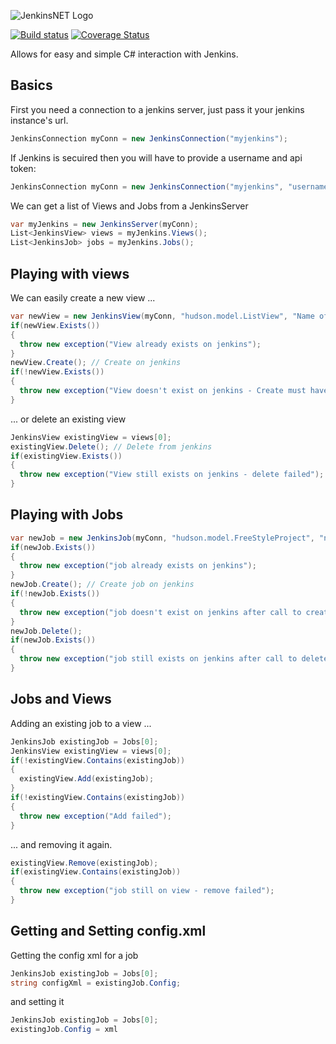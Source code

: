 ![JenkinsNET Logo](https://raw.githubusercontent.com/mattumotu/jenkinsnetclient/master/jenkinsnetclient.png "JenkinsNETClient Logo") 

[![Build status](https://ci.appveyor.com/api/projects/status/i0a30nv83layh93d/branch/master?svg=true)](https://ci.appveyor.com/project/mattumotu/jenkinsnetclient/branch/master)
[![Coverage Status](https://coveralls.io/repos/github/mattumotu/jenkinsnetclient/badge.svg?branch=master)](https://coveralls.io/github/mattumotu/jenkinsnetclient?branch=master)

Allows for easy and simple C# interaction with Jenkins.

## Basics

First you need a connection to a jenkins server, just pass it your jenkins instance's url.
```cs
JenkinsConnection myConn = new JenkinsConnection("myjenkins");
```

If Jenkins is secuired then you will have to provide a username and api token:
```cs
JenkinsConnection myConn = new JenkinsConnection("myjenkins", "username", "apitoken");
```

We can get a list of Views and Jobs from a JenkinsServer
```cs
var myJenkins = new JenkinsServer(myConn);
List<JenkinsView> views = myJenkins.Views();
List<JenkinsJob> jobs = myJenkins.Jobs();
```

## Playing with views
We can easily create a new view ...
```cs
var newView = new JenkinsView(myConn, "hudson.model.ListView", "Name of my new view");
if(newView.Exists()) 
{
  throw new exception("View already exists on jenkins");
}
newView.Create(); // Create on jenkins
if(!newView.Exists()) 
{
  throw new exception("View doesn't exist on jenkins - Create must have failed");
}
```

... or delete an existing view
```cs
JenkinsView existingView = views[0];
existingView.Delete(); // Delete from jenkins
if(existingView.Exists()) 
{
  throw new exception("View still exists on jenkins - delete failed");
}
```

## Playing with Jobs
```cs
var newJob = new JenkinsJob(myConn, "hudson.model.FreeStyleProject", "name of new job");
if(newJob.Exists()) 
{
  throw new exception("job already exists on jenkins");
}
newJob.Create(); // Create job on jenkins
if(!newJob.Exists()) 
{
  throw new exception("job doesn't exist on jenkins after call to create");
}
newJob.Delete();
if(newJob.Exists()) 
{
  throw new exception("job still exists on jenkins after call to delete");
}           
```
## Jobs and Views 

Adding an existing job to a view ...
```cs
JenkinsJob existingJob = Jobs[0];
JenkinsView existingView = views[0];
if(!existingView.Contains(existingJob))
{
  existingView.Add(existingJob);
}
if(!existingView.Contains(existingJob)) 
{
  throw new exception("Add failed");
}
```
... and removing it again.
```cs
existingView.Remove(existingJob);
if(existingView.Contains(existingJob)) 
{
  throw new exception("job still on view - remove failed");
}
```

## Getting and Setting config.xml

Getting the config xml for a job
```cs
JenkinsJob existingJob = Jobs[0];
string configXml = existingJob.Config;
```

and setting it
```cs
JenkinsJob existingJob = Jobs[0];
existingJob.Config = xml
```
